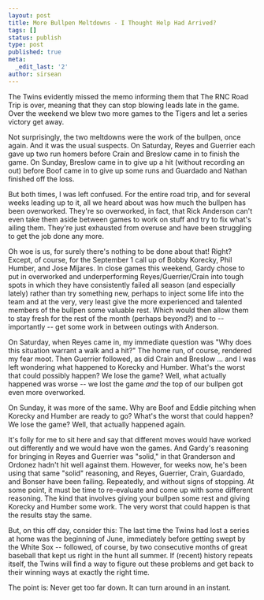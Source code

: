 ```yaml
---
layout: post
title: More Bullpen Meltdowns - I Thought Help Had Arrived?
tags: []
status: publish
type: post
published: true
meta:
  _edit_last: '2'
author: sirsean
---
```

The Twins evidently missed the memo informing them that The RNC Road Trip is over, meaning that they can stop blowing leads late in the game. Over the weekend we blew two more games to the Tigers and let a series victory get away.

Not surprisingly, the two meltdowns were the work of the bullpen, once again. And it was the usual suspects. On Saturday, Reyes and Guerrier each gave up two run homers before Crain and Breslow came in to finish the game. On Sunday, Breslow came in to give up a hit (without recording an out) before Boof came in to give up some runs and Guardado and Nathan finished off the loss.

But both times, I was left confused. For the entire road trip, and for several weeks leading up to it, all we heard about was how much the bullpen has been overworked. They're so overworked, in fact, that Rick Anderson can't even take them aside between games to work on stuff and try to fix what's ailing them. They're just exhausted from overuse and have been struggling to get the job done any more.

Oh woe is us, for surely there's nothing to be done about that! Right? Except, of course, for the September 1 call up of Bobby Korecky, Phil Humber, and Jose Mijares. In close games this weekend, Gardy chose to put in overworked and underperforming Reyes/Guerrier/Crain into tough spots in which they have consistently failed all season (and especially lately) rather than try something new, perhaps to inject some life into the team and at the very, very least give the more experienced and talented members of the bullpen some valuable rest. Which would then allow them to stay fresh for the rest of the month (perhaps beyond?) and to -- importantly -- get some work in between outings with Anderson.

On Saturday, when Reyes came in, my immediate question was "Why does this situation warrant a walk and a hit?" The home run, of course, rendered my fear moot. Then Guerrier followed, as did Crain and Breslow ... and I was left wondering what happened to Korecky and Humber. What's the worst that could possibly happen? We lose the game? Well, what actually happened was worse -- we lost the game <em>and</em> the top of our bullpen got even more overworked.

On Sunday, it was more of the same. Why are Boof and Eddie pitching when Korecky and Humber are ready to go? What's the worst that could happen? We lose the game? Well, that actually happened again.

It's folly for me to sit here and say that different moves would have worked out differently and we would have won the games. And Gardy's reasoning for bringing in Reyes and Guerrier was "solid," in that Granderson and Ordonez hadn't hit well against them. However, for weeks now, he's been using that same "solid" reasoning, and Reyes, Guerrier, Crain, Guardado, and Bonser have been failing. Repeatedly, and without signs of stopping. At some point, it must be time to re-evaluate and come up with some different reasoning. The kind that involves giving your bullpen some rest and giving Korecky and Humber some work. The very worst that could happen is that the results stay the same.

But, on this off day, consider this: The last time the Twins had lost a series at home was the beginning of June, immediately before getting swept by the White Sox -- followed, of course, by two consecutive months of great baseball that kept us right in the hunt all summer. If (recent) history repeats itself, the Twins will find a way to figure out these problems and get back to their winning ways at exactly the right time.

The point is: Never get too far down. It can turn around in an instant.
